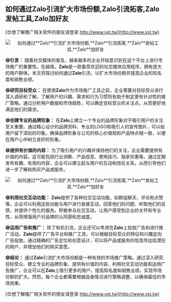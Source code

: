## **如何通过**Zalo**引流扩大市场份额,**Zalo**引流拓客,**Zalo**发帖工具,**Zalo**加好友**

[😍想了解推广相关软件的朋友请登录 http://www.vst.tw](http://www.vst.tw)

 <center><img src="https://vst.tw/MP4/tuiguang/png/1.png" alt="如何通过**Zalo**引流扩大市场份额,**Zalo**引流拓客,**Zalo**发帖工具,**Zalo**加好友"></center>

**😄引言：**
随着社交媒体的普及，越来越多的企业开始意识到在这个平台上进行市场推广的重要性。在越南，**Zalo**是一款备受欢迎的社交媒体应用程序，拥有庞大的用户群体。本文将探讨如何通过**Zalo**引流，以扩大市场份额并提高企业的知名度和销售业绩。

**😄研究目标受众：**
在使用**Zalo**作为市场推广工具之前，企业需要对目标受众进行深入调研和了解。了解用户的兴趣、需求和行为习惯将有助于制定更有针对性的推广策略。通过分析用户数据和市场趋势，可以确定目标受众的关注点，从而更好地满足他们的需求。

**😄创建专业的品牌形象：**
在**Zalo**上建立一个专业的品牌形象对于吸引用户的关注至关重要。通过精心设计的品牌资料、专业的LOGO和吸引人的宣传图片，可以给用户留下深刻的印象。确保品牌形象与公司的核心价值观和产品特点相一致，以便在用户心中树立良好的形象。

**😄提供有价值的内容：**
为了吸引用户的兴趣并保持他们的关注，企业需要提供有价值的内容。这可能包括行业洞察、产品信息、使用技巧、独家优惠等。通过定期发布有趣、有用的内容，企业可以建立起与用户的互动和信任关系，从而引导他们进一步了解和购买产品或服务。

 <center><img src="https://vst.tw/MP4/tuiguang/png/1.png" alt="如何通过**Zalo**引流扩大市场份额,**Zalo**引流拓客,**Zalo**发帖工具,**Zalo**加好友"></center>

**😄利用社交互动功能：**
**Zalo**提供了各种社交互动功能，如群组聊天、评论和点赞等。企业可以利用这些功能与用户进行直接互动，回答他们的问题、听取他们的反馈，并提供个性化的服务。积极参与社交互动，让用户感受到企业的关怀和专业性，从而增强用户对品牌的认同感和忠诚度。

**😄运用广告和推广：**
除了有机引流，企业还可以考虑在**Zalo**上投放广告和进行推广活动。**Zalo**提供了广告平台和推广工具，可以根据目标受众的特征和兴趣定向广告投放。通过精确的广告定位和创意设计，可以将产品或服务的信息传达给潜在的用户，并增加他们的购买意愿。

**😄结论：**
通过**Zalo**引流扩大市场份额是一种有效的市场推广策略。通过深入研究目标受众、建立专业的品牌形象、提供有价值的内容、利用社交互动功能和运用广告推广，企业可以在**Zalo**上吸引更多的用户，提高知名度和销售业绩，实现市场份额的扩大。然而，每个企业都需要根据自身情况进行策略调整，以确保最佳的市场效果。

[😍想了解推广相关软件的朋友请登录 http://www.vst.tw](http://www.vst.tw)



